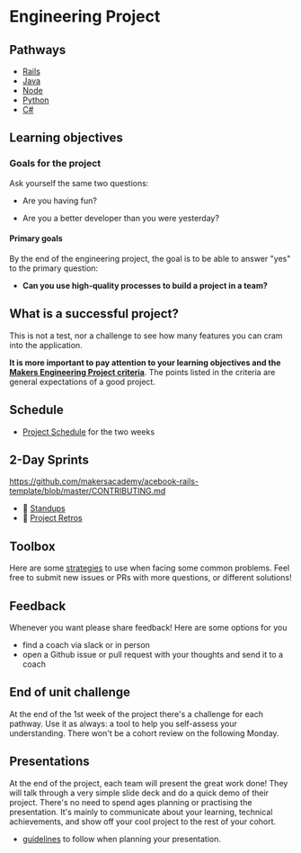 # Engineering Project

## Pathways

- [Rails](./rails)
- [Java](./java)
- [Node](./node)
- [Python](./python)
- [C#](./csharp)

## Learning objectives

### Goals for the project

Ask yourself the same two questions:

* Are you having fun?

* Are you a better developer than you were yesterday?

#### Primary goals

By the end of the engineering project, the goal is to be able to answer "yes" to the primary question:

* **Can you use high-quality processes to build a project in a team?**


## What is a successful project?

This is not a test, nor a challenge to see how many features you can cram into the application.

**It is more important to pay attention to your learning objectives and the [Makers Engineering Project criteria](https://github.com/makersacademy/course/blob/master/final_projects/project_criteria.md)**. The points listed in the criteria are general expectations of a good project.

## Schedule

- [Project Schedule](./week_schedule.md) for the two weeks


## 2-Day Sprints

https://github.com/makersacademy/acebook-rails-template/blob/master/CONTRIBUTING.md

- :pill: [Standups](../pills/student_standups.md)
- :pill: [Project Retros](../pills/project_retrospective.md)

## Toolbox

Here are some [strategies](./toolbox.md) to use when facing some common problems. Feel free to submit new issues or PRs with more questions, or different solutions!

## Feedback

Whenever you want please share feedback! Here are some options for you
 - find a coach via slack or in person
 - open a Github issue or pull request with your thoughts and send it to a coach

## End of unit challenge

At the end of the 1st week of the project there's a challenge for each pathway. Use it as always: a tool to help you self-assess your understanding. There won't be a cohort review on the following Monday.

## Presentations

At the end of the project, each team will present the great work done!  They will talk through a very simple slide deck and do a quick demo of their project.  There's no need to spend ages planning or practising the presentation.  It's mainly to communicate about your learning, technical achievements, and show off your cool project to the rest of your cohort.

- [guidelines](./presentation_guidelines.md) to follow when planning your presentation.



